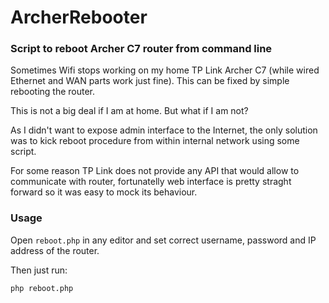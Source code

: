 # ArcherRebooter
### Script to reboot Archer C7 router from command line

Sometimes Wifi stops working on my home TP Link Archer C7 (while wired Ethernet and WAN parts work just fine). This can be fixed by simple rebooting the router.

This is not a big deal if I am at home. But what if I am not?

As I didn't want to expose admin interface to the Internet, the only solution was to kick reboot procedure from within internal network using some script.

For some reason TP Link does not provide any API that would allow to communicate with router, fortunatelly web interface is pretty straght forward so it was easy to mock its behaviour.

### Usage

Open `reboot.php` in any editor and set correct username, password and IP address of the router.

Then just run:

```csh
php reboot.php
```
